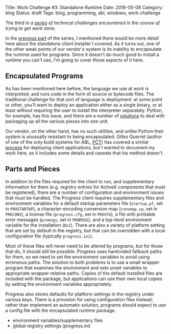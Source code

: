 Title: Work Challenge #3: Standalone Runtime
Date: 2016-05-08
Category: blog
Status: draft
Tags: blog, programming, abl, windows, work challenge

_The third in a [series](/tag/work-challenge.html) of technical
challenges encountered in the course of trying to get work done._

In the [previous part](/blog/work-challenge-2-installer-madness.html)
of the series, I mentioned there would be more detail here about the
standalone client installer I covered. As it turns out, one of the
other weak points of our vendor's system is its inability to
encapsulate the runtime used for programs. Since it doesn't do much
good to install a runtime you can't use, I'm going to cover those
aspects of it here.

## Encapsulated Programs

As has been mentioned here before, the language we use at work is
interpreted, and runs code in the form of source or bytecode
files. The traditional challenge for that sort of language is
deployment: at some point or other, you'll want to deploy an
application either as a single binary, or at least without requiring
the user to install the interpreter separately. Python, for example,
has this issue, and there are a number of
[solutions](https://wiki.python.org/moin/DistributionUtilities) to
deal with packaging up all the various pieces into one unit.

Our vendor, on the other hand, has no such utilities, and unlike
Python their system is unusually resistant to being
encapsulated. Gilles Querret (author of one of the only build systems
for ABL, [PCT](http://jakejustus.github.io/pct/)) has covered a
similar
[process](http://blog.riverside-software.fr/2010/01/openedge-client-deployment-using.html)
for deploying client applications, but I wanted to document my work
here, as it includes some details and caveats that his method doesn't.

## Parts and Pieces

In addition to the files required for the client to run, and
supplementary information for them (e.g. registry entries for ActiveX
components that must be registered), there are a number of
configuration and environment issues that must be handled. The
Progress client requires supplementary files and environment variables
for a default startup parameters file (`startup.pf`, set in
`PROSTARTUP`), a character-encoding conversion map (`convmap.cp`, set
in `PROCONV`), a license file (`progress.cfg`, set in `PROCFG`), a
file with printable error messages (`promsgs`, set in `PROMSGS`), and
a top-level environment variable for the installation (`DLC`). There
are also a variety of platform setting that are set by default in the
registry, but that can be overridden with a local configuration file
(typically `progress.ini`).

Most of these files will never need to be altered by programs, but for
those that do, it should still be possible. Progress uses hardcoded
fallback paths for them, so we need to set the environment
variables to avoid using erroneous paths. The solution to both problems is to use
a small wrapper program that examines the environment and sets unset
variables to appropriate wrapper-relative paths. Copies of the default
installed files are included with the package, but applications can
use their own local copies by setting the environment variables
appropriately.

Progress also stores defaults for platform settings in the registry
under various keys. There is a provision for using configuration files
instead; rather than implement an automatic solution, programs should
expect to use a config file with the encapsulated runtime package.

- environment variables/supplementary files
- global registry settings (progress.ini)
